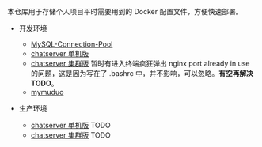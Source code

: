 本仓库用于存储个人项目平时需要用到的 Docker 配置文件，方便快速部署。

- 开发环境
    - [MySQL-Connection-Pool](https://github.com/Corner430/MySQL-Connection-Pool)
    - [chatserver 单机版](https://github.com/Corner430/chatserver-standalone)
    - [chatserver 集群版](https://github.com/Corner430/chatserver-cluster) 暂时有进入终端疯狂弹出 nginx port already in use 的问题，这是因为写在了 .bashrc 中，并不影响，可以忽略。**有空再解决 TODO**。
    - [mymuduo](https://github.com/Corner430/mymuduo)

- 生产环境
    - [chatserver 单机版](https://github.com/Corner430/chatserver) TODO
    - [chatserver 集群版](https://github.com/Corner430/chatserver) TODO
